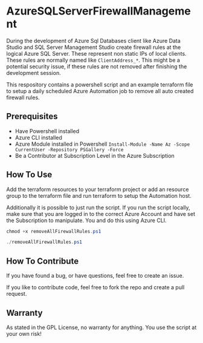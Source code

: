 # AzureSQLServerFirewallManagement

During the development of Azure Sql Databases client like Azure Data Studio and SQL Server Management Studio create firewall rules at the logical Azure SQL Server. These represent non static IPs of local clients. These rules are normally named like `ClientAddress_*`. This might be a potential security issue, if these rules are not removed after finishing the development session.

This respository contains a powershell script and an example terraform file to setup a daily scheduled Azure Automation job to remove all auto created firewall rules.

## Prerequisites

- Have Powershell installed
- Azure CLI installed
- Azure Module installed in Powershell `Install-Module -Name Az -Scope CurrentUser -Repository PSGallery -Force`
- Be a Contributor at Subscription Level in the Azure Subscription

## How To Use

Add the terraform resources to your terraform project or add an resource group to the terraform file and run terraform to setup the Automation host.

Additionally it is possible to just run the script. If you run the script locally, make sure that you are logged in to the correct Azure Account and have set the Subscription to manipulate. You and do this using Azure CLI.

```Powershell
chmod +x removeAllFirewallRules.ps1

./removeAllFirewallRules.ps1
```

## How To Contribute

If you have found a bug, or have questions, feel free to create an issue.

If you like to contribute code, feel free to fork the repo and create a pull request.

## Warranty

As stated in the GPL License, no warranty for anything. You use the script at your own risk!